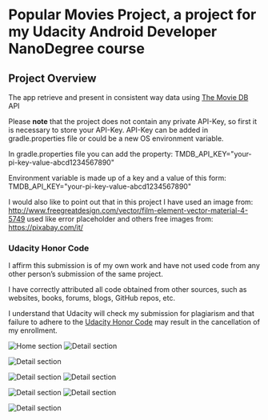 # Popular Movies Project, a project for my Udacity Android Developer NanoDegree course

## Project Overview
The app retrieve and present in consistent way data using [The Movie DB](https://www.themoviedb.org) API

Please **note** that the project does not contain any private API-Key, so first it is necessary to store your API-Key.
API-Key can be added in gradle.properties file or could be a new OS environment variable.

In gradle.properties file you can add the property:
TMDB_API_KEY="your-pi-key-value-abcd1234567890"

Environment variable is made up of a key and a value of this form:
TMDB_API_KEY="your-pi-key-value-abcd1234567890"

I would also like to point out that in this project I have used an image from: http://www.freegreatdesign.com/vector/film-element-vector-material-4-5749
used like error placeholder
and others free images from:
https://pixabay.com/it/

### Udacity Honor Code

I affirm this submission is of my own work and have not used code from any other person’s submission of the same project.

I have correctly attributed all code obtained from other sources, such as websites, books, forums, blogs, GitHub repos, etc.

I understand that Udacity will check my submission for plagiarism and that failure to adhere to the [Udacity Honor Code](https://udacity.zendesk.com/hc/en-us/articles/210667103-What-is-the-Udacity-Honor-Code) may result in the cancellation of my enrollment.

![Home section](https://github.com/AntonioVitiello/popular-movies/blob/master/screenshot/Home.png)
![Detail section](https://github.com/AntonioVitiello/popular-movies/blob/master/screenshot/Home_02.png)

![Detail section](https://github.com/AntonioVitiello/popular-movies/blob/master/screenshot/Home_Landscape.png)

![Detail section](https://github.com/AntonioVitiello/popular-movies/blob/master/screenshot/Detail.png)
![Detail section](https://github.com/AntonioVitiello/popular-movies/blob/master/screenshot/Detail_02.png)

![Detail section](https://github.com/AntonioVitiello/popular-movies/blob/master/screenshot/Trailers.png)
![Detail section](https://github.com/AntonioVitiello/popular-movies/blob/master/screenshot/Reviews.png)

![Detail section](https://github.com/AntonioVitiello/popular-movies/blob/master/screenshot/Trailers_Landscape.png)
